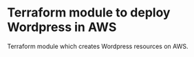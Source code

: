 # Terraform module to deploy Wordpress in AWS


Terraform module which creates Wordpress resources on AWS.
